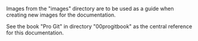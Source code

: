 Images from the "images" directory are to be used as a guide when creating new images for the documentation.

See the book "Pro Git" in directory "00progitbook" as the central reference for this documentation.

